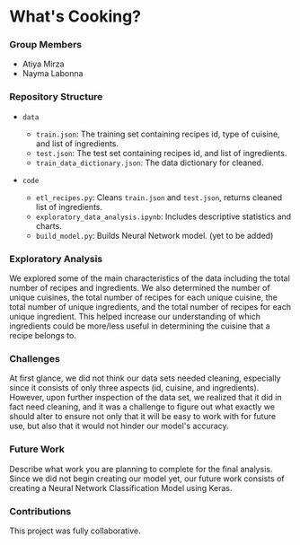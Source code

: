 # What's Cooking?

### Group Members
- Atiya Mirza
- Nayma Labonna

### Repository Structure
- `data`
  - `train.json`: The training set containing recipes id, type of cuisine, and list of ingredients.
  - `test.json`: The test set containing recipes id, and list of ingredients.
  - `train_data_dictionary.json`: The data dictionary for cleaned.

- `code`
  - `etl_recipes.py`: Cleans `train.json` and `test.json`, returns cleaned list of ingredients.
  - `exploratory_data_analysis.ipynb`: Includes descriptive statistics and charts.
  - `build_model.py`: Builds Neural Network model. (yet to be added)

### Exploratory Analysis
We explored some of the main characteristics of the data including the total number of recipes and ingredients. We 
also determined the number of unique cuisines, the total number of recipes for each unique cuisine, the total number
of unique ingredients, and the total number of recipes for each unique ingredient. This helped increase our
understanding of which ingredients could be more/less useful in determining the cuisine that a recipe belongs to. 

### Challenges
At first glance, we did not think our data sets needed cleaning, especially since it consists of only three aspects (id, cuisine, and ingredients). However, upon further inspection of the data set, we realized that it did in fact need cleaning, and it was a challenge to figure out what exactly we should alter to ensure not only that it will be easy to work with for future use, but also that it would not hinder our model's accuracy. 
### Future Work
Describe what work you are planning to complete for the final analysis.
Since we did not begin creating our model yet, our future work consists of creating a Neural Network Classification Model using Keras.

### Contributions
This project was fully collaborative. 
